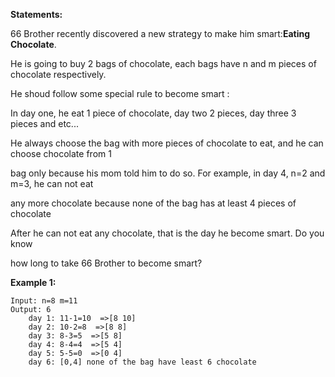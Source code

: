 
**Statements:**

66 Brother recently discovered a new strategy to make him smart:**Eating Chocolate**. 

He is going to buy 2 bags of chocolate, each bags have n and m pieces of chocolate respectively.

He shoud follow some special rule to become smart  : 

In day one, he eat 1 piece of chocolate, day two 2 pieces, day three 3 pieces and etc...

He always choose the bag with more pieces of chocolate to eat, and he can choose chocolate from 1 

bag only because his mom told him to do so. For example, in day 4, n=2 and m=3, he can not eat

any more chocolate because none of the bag has at least 4 pieces of chocolate

After he can not eat any chocolate, that is the day he become smart. Do you know

how long to take 66 Brother to become smart?



**Example 1:**
```
Input: n=8 m=11
Output: 6
	day 1: 11-1=10  =>[8 10] 
	day 2: 10-2=8  =>[8 8] 
	day 3: 8-3=5  =>[5 8] 
	day 4: 8-4=4  =>[5 4] 
	day 5: 5-5=0  =>[0 4]
	day 6: [0,4] none of the bag have least 6 chocolate
```





